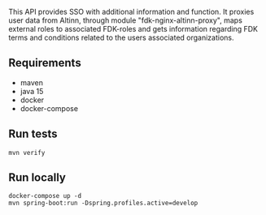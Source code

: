 This API provides SSO with additional information and function. It proxies user data from Altinn, through module "fdk-nginx-altinn-proxy", maps external roles to associated FDK-roles and gets information regarding FDK terms and conditions related to the users associated organizations.

## Requirements
- maven
- java 15
- docker
- docker-compose

## Run tests
```
mvn verify
```

## Run locally
```
docker-compose up -d
mvn spring-boot:run -Dspring.profiles.active=develop
```
